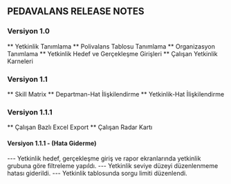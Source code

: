 ## PEDAVALANS RELEASE NOTES

### Versiyon 1.0

** Yetkinlik Tanımlama
** Polivalans Tablosu Tanımlama
** Organizasyon Tanımlama
** Yetkinlik Hedef ve Gerçekleşme Girişleri
** Çalışan Yetkinlik Karneleri

### Versiyon 1.1

** Skill Matrix
** Departman-Hat İlişkilendirme
** Yetkinlik-Hat İlişkilendirme


### Versiyon 1.1.1

** Çalışan Bazlı Excel Export
** Çalışan Radar Kartı


#### Versiyon 1.1.1 - (Hata Giderme)

--- Yetkinlik hedef, gerçekleşme giriş ve rapor ekranlarında yetkinlik grubuna göre filtreleme yapıldı.
--- Yetkinlik seviye düzeyi düzenlenmeme hatası giderildi.
--- Yetkinlik tablosunda sorgu limiti düzenlendi.
